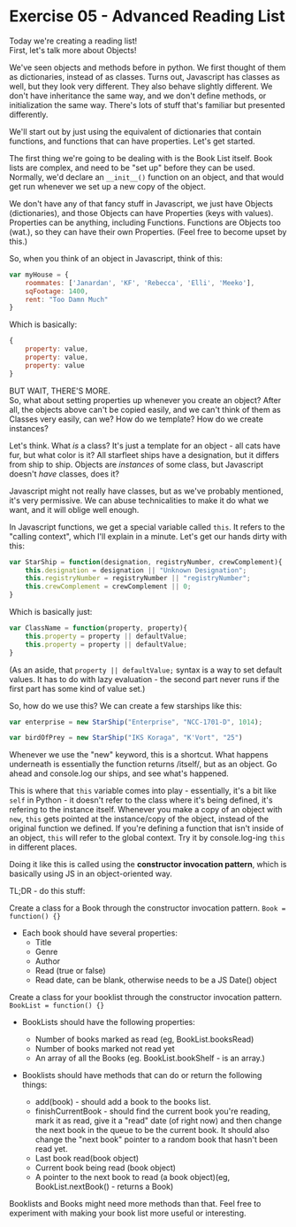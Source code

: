 Exercise 05 - Advanced Reading List
================================

Today we're creating a reading list!  
First, let's talk more about Objects!  

We've seen objects and methods before in python. We first thought of them as dictionaries, instead of as classes. Turns out, Javascript has classes as well, but they look very different. They also behave slightly different. We don't have inheritance the same way, and we don't define methods, or initialization the same way. There's lots of stuff that's familiar but presented differently.  

We'll start out by just using the equivalent of dictionaries that contain functions, and functions that can have properties. Let's get started.  
  

The first thing we're going to be dealing with is the Book List itself. Book lists are complex, and need to be "set up" before they can be used. Normally, we'd declare an `__init__()` function on an object, and that would get run whenever we set up a new copy of the object.

We don't have any of that fancy stuff in Javascript, we just have Objects (dictionaries), and those Objects can have Properties (keys with values). Properties can be anything, including Functions. Functions are Objects too (wat.), so they can have their own Properties. (Feel free to become upset by this.)

So, when you think of an object in Javascript, think of this:
```javascript
var myHouse = {
	roommates: ['Janardan', 'KF', 'Rebecca', 'Elli', 'Meeko'],
	sqFootage: 1400,
	rent: "Too Damn Much"
}
```
Which is basically:
```javascript
{
	property: value,
	property: value,
	property: value
}
```

BUT WAIT, THERE'S MORE.  
So, what about setting properties up whenever you create an object? After all, the objects above can't be copied easily, and we can't think of them as Classes very easily, can we? How do we template? How do we create instances?

Let's think. What _is_ a class? It's just a template for an object - all cats have fur, but what color is it? All starfleet ships have a designation, but it differs from ship to ship. Objects are _instances_ of some class, but Javascript doesn't _have_ classes, does it?  

Javascript might not really have classes, but as we've probably mentioned, it's very permissive. We can abuse technicalities to make it do what we want, and it will oblige well enough.  

In Javascript functions, we get a special variable called `this`. It refers to the "calling context", which I'll explain in a minute. Let's get our hands dirty with this:

```javascript
var StarShip = function(designation, registryNumber, crewComplement){
	this.designation = designation || "Unknown Designation";
	this.registryNumber = registryNumber || "registryNumber";
	this.crewComplement = crewComplement || 0;
}
```
Which is basically just:

```javascript
var ClassName = function(property, property){
	this.property = property || defaultValue;
	this.property = property || defaultValue;
}
```
(As an aside, that `property || defaultValue;` syntax is a way to set default values. It has to do with lazy evaluation - the second part never runs if the first part has some kind of value set.)

So, how do we use this? We can create a few starships like this:
```javascript
var enterprise = new StarShip("Enterprise", "NCC-1701-D", 1014);

var birdOfPrey = new StarShip("IKS Koraga", "K'Vort", "25")

```

Whenever we use the "new" keyword, this is a shortcut. What happens underneath is essentially the function returns /itself/, but as an object. Go ahead and console.log our ships, and see what's happened.  

This is where that `this` variable comes into play - essentially, it's a bit like `self` in Python - it doesn't refer to the class where it's being defined, it's refering to the instance itself. Whenever you make a copy of an object with `new`, `this` gets pointed at the instance/copy of the object, instead of the original function we defined. If you're defining a function that isn't inside of an object, `this` will refer to the global context. Try it by console.log-ing `this` in different places.

Doing it like this is called using the **constructor invocation pattern**, which is basically using JS in an object-oriented way.


TL;DR - do this stuff:  

Create a class for a Book through the constructor invocation pattern. `Book = function() {}`  
- Each book should have several properties:  
	- Title
	- Genre
	- Author
	- Read (true or false)
	- Read date, can be blank, otherwise needs to be a JS Date() object


Create a class for your booklist through the constructor invocation pattern. `BookList = function() {}`
- BookLists should have the following properties:
	- Number of books marked as read (eg, BookList.booksRead)
	- Number of books marked not read yet
	- An array of all the Books (eg. BookList.bookShelf - is an array.)

- Booklists should have methods that can do or return the following things:
	- add(book) - should add a book to the books list.
	- finishCurrentBook - should find the current book you're reading, mark it as read, give it a "read" date (of right now) and then change the next book in the queue to be the current book. It should also change the "next book" pointer to a random book that hasn't been read yet.  
	- Last book read(book object)
	- Current book being read (book object)
	- A pointer to the next book to read (a book object)(eg, BookList.nextBook() - returns a Book)

Booklists and Books might need more methods than that. Feel free to experiment with making your book list more useful or interesting.
